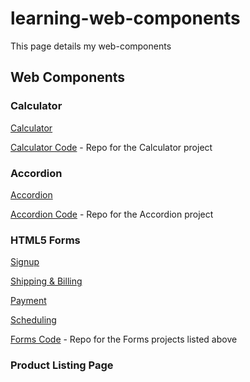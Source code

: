 # learning-web-components

This page details my web-components

## Web Components

### Calculator
[Calculator](https://plosty.github.io/learning-web-components/calculator/calculator.html)

[Calculator Code](https://github.com/plosty/learning-web-components/tree/master/calculator/) - Repo for the Calculator project

### Accordion
[Accordion](https://plosty.github.io/learning-web-components/accordion/accordion.html)

[Accordion Code](https://github.com/plosty/learning-web-components/tree/master/accordion/) - Repo for the Accordion project

### HTML5 Forms
[Signup](https://plosty.github.io/learning-web-components/forms/signup.html) 

[Shipping & Billing](https://plosty.github.io/learning-web-components/forms/shipping-billing.html)

[Payment](https://plosty.github.io/learning-web-components/forms/payment.html)

[Scheduling](https://plosty.github.io/learning-web-components/forms/scheduling.html)

[Forms Code](https://github.com/plosty/learning-web-components/tree/master/forms/) - Repo for the Forms projects listed above

### Product Listing Page
